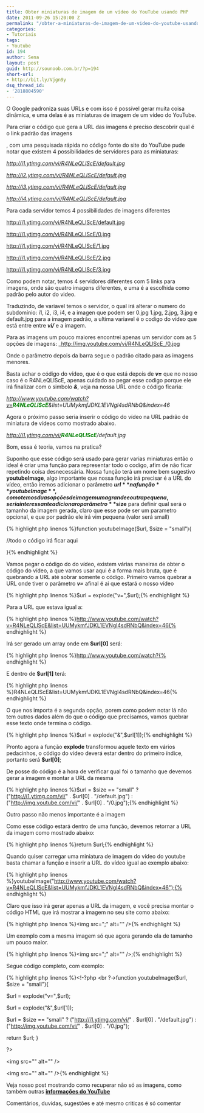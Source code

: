```yaml
---
title: Obter miniaturas de imagem de um vídeo do YouTube usando PHP
date: 2011-09-26 15:20:00 Z
permalink: "/obter-a-miniaturas-de-imagem-de-um-video-do-youtube-usando-php/"
categories:
- Tutoriais
tags:
- Youtube
id: 194
author: Sena
layout: post
guid: http://sounoob.com.br/?p=194
short-url:
- http://bit.ly/Vjgn9y
dsq_thread_id:
- '2818804590'
---
```


O Google padroniza suas URLs e com isso é possível gerar muita coisa dinâmica, e uma delas é as miniaturas de imagem de um vídeo do YouTube.

Para criar o código que gera a URL das imagens é preciso descobrir qual é o link padrão das imagens<!--more-->


  
, com uma pesquisada rápida no código fonte do site do YouTube pude notar que existem 4 possibilidades de servidores para as miniaturas:

_http://i1.ytimg.com/vi/R4NLeQLlScE/default.jpg_
  
_http://i2.ytimg.com/vi/R4NLeQLlScE/default.jpg_
  
_http://i3.ytimg.com/vi/R4NLeQLlScE/default.jpg_
  
_http://i4.ytimg.com/vi/R4NLeQLlScE/default.jpg_

Para cada servidor temos 4 possibilidades de imagens diferentes
  
http://i1.ytimg.com/vi/R4NLeQLlScE/default.jpg
  
http://i1.ytimg.com/vi/R4NLeQLlScE/0.jpg
  
http://i1.ytimg.com/vi/R4NLeQLlScE/1.jpg
  
http://i1.ytimg.com/vi/R4NLeQLlScE/2.jpg
  
http://i1.ytimg.com/vi/R4NLeQLlScE/3.jpg

Como podem notar, temos 4 servidores diferentes com 5 links para imagens, onde são quatro imagens diferentes, e uma é a escolhida como padrão pelo autor do video.

Traduzindo, de variavel temos o servidor, o qual irá alterar o numero do subdomínio: i1, i2, i3, i4, e a imagen que podem ser 0.jpg 1.jpg, 2.jpg, 3.jpg e default.jpg para a imagem padrão, a ultima variavel é o codigo do vídeo que está entre entre _**vi/**_ e a imagem.

Para as imagens um pouco maiores encontrei apenas um servidor com as 5 opções de imagens: _http://img.youtube.com/vi/R4NLeQLlScE_/0.jpg

Onde o parâmetro depois da barra segue o padrão citado para as imagens menores.

Basta achar o código do vídeo, que é o que está depois de _**v=**_ que no nosso caso é o R4NLeQLlScE, apenas cuidado ao pegar esse codigo porque ele irá finalizar com o simbolo _**&**_, veja na nossa URL onde o código ficaria:

_http://www.youtube.com/watch?v=<span style="color: #008000;"><strong>R4NLeQLlScE</strong></span>&list=UUMykmfJDKL1EVNgl4sdRNbQ&index=46_

Agora o próximo passo seria inserir o código do vídeo na URL padrão de miniatura de vídeos como mostrado abaixo.

_http://i1.ytimg.com/vi/<span style="color: #008000;"><strong>R4NLeQLlScE</strong></span>/default.jpg_

Bom, essa é teoria, vamos na pratica?<a name="passo-a-passo"></a>

Suponho que esse código será usado para gerar varias miniaturas então o ideal é criar uma função para representar todo o codigo, afim de não ficar repetindo coisa desnecessária. Nossa função terá um nome bem sugestivo **youtubeImage**, algo importante que nossa função irá precisar é a URL do vídeo, então iremos adicionar o parâmetro **$url** na função **youtubeImage**, como temos duas opções de imagem uma grande e outra pequena, seria interessante adicionar o parâmetro **$size** para definir qual será o tamanho da imagem gerada, claro que esse pode ser um parametro opcional, e que por padrão ele irá vim pequena (valor será small)

{% highlight php linenos %}function youtubeImage($url, $size = "small"){
      
//todo o código irá ficar aqui
  
}{% endhighlight %} 

Vamos pegar o código do do vídeo, existem várias maneiras de obter o código do vídeo, a que vamos usar aqui é a forma mais bruta, que é quebrando a URL até sobrar somente o código. Primeiro vamos quebrar a URL onde tiver o parâmetro **_v=_** afinal é ai que estará o nosso vídeo

{% highlight php linenos %}$url = explode("v=",$url);{% endhighlight %} 

Para a URL que estava igual a:

{% highlight php linenos %}http://www.youtube.com/watch?v=R4NLeQLlScE&list=UUMykmfJDKL1EVNgl4sdRNbQ&index=46{% endhighlight %} 

Irá ser gerado um array onde em **$url[0]** será:

{% highlight php linenos %}http://www.youtube.com/watch?{% endhighlight %} 

E dentro de **$url[1]** terá:

{% highlight php linenos %}R4NLeQLlScE&list=UUMykmfJDKL1EVNgl4sdRNbQ&index=46{% endhighlight %} 

O que nos importa é a segunda opção, porem como podem notar lá não tem outros dados além do que o código que precisamos, vamos quebrar esse texto onde termina o código.

{% highlight php linenos %}$url = explode("&",$url[1]);{% endhighlight %} 

Pronto agora a função **explode** transformou aquele texto em vários pedacinhos, o código do vídeo deverá estar dentro do primeiro índice, portanto será **$url[0]**;

De posse do código é a hora de verificar qual foi o tamanho que devemos gerar a imagem e montar a URL da mesma

{% highlight php linenos %}$url = $size == "small" ? ("http://i1.ytimg.com/vi/" . $url[0] . "/default.jpg") : ("http://img.youtube.com/vi/" . $url[0] . "/0.jpg");{% endhighlight %} 

Outro passo não menos importante é a imagem

Como esse código estará dentro de uma função, devemos retornar a URL da imagem como mostrado abaixo:

{% highlight php linenos %}return $url;{% endhighlight %} 

Quando quiser carregar uma miniatura de imagem do vídeo do youtube basta chamar a função e inserir a URL do vídeo igual ao exemplo abaixo:

{% highlight php linenos %}youtubeImage("http://www.youtube.com/watch?v=R4NLeQLlScE&list=UUMykmfJDKL1EVNgl4sdRNbQ&index=46");{% endhighlight %} 

Claro que isso irá gerar apenas a URL da imagem, e você precisa montar o código HTML que irá mostrar a imagem no seu site como abaixo:

{% highlight php linenos %}<img src="<?php echo youtubeImage("http://www.youtube.com/watch?v=R4NLeQLlScE&list=UUMykmfJDKL1EVNgl4sdRNbQ&index=46");?>;" alt="" />{% endhighlight %} 

Um exemplo com a mesma imagem só que agora gerando ela de tamanho um pouco maior.

{% highlight php linenos %}<img src="<?php echo youtubeImage("http://www.youtube.com/watch?v=R4NLeQLlScE&list=UUMykmfJDKL1EVNgl4sdRNbQ&index=46", "big");?>;" alt="" />;{% endhighlight %} 

Segue código completo, com exemplo:

{% highlight php linenos %}<!-?php <br ?->function youtubeImage($url, $size = "small"){
      
$url = explode("v=",$url);
      
$url = explode("&",$url[1]);
      
$url = $size == "small" ? ("http://i1.ytimg.com/vi/" . $url[0] . "/default.jpg") : ("http://img.youtube.com/vi/" . $url[0] . "/0.jpg");
      
return $url; }
  
?>
  
<img src="<?php echo youtubeImage("http://www.youtube.com/watch?v=R4NLeQLlScE&list=UUMykmfJDKL1EVNgl4sdRNbQ&index=46");?>" alt="" />
  
<img src="<?php echo youtubeImage("http://www.youtube.com/watch?v=R4NLeQLlScE&list=UUMykmfJDKL1EVNgl4sdRNbQ&index=46", "big");?>" alt="" />{% endhighlight %} 

Veja nosso post mostrando como recuperar não só as imagens, como também outras **[informações do YouTube](./informacoes-youtube-usando-php/ "Informações do YouTube – Como capturar usando PHP")**

Comentários, duvidas, sugestões e até mesmo criticas é só comentar